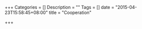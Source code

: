 +++
Categories = []
Description = ""
Tags = []
date = "2015-04-23T15:58:45+08:00"
title = "Cooperation"

+++

